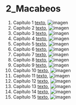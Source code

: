 # 2_Macabeos

1. Capítulo 1 [texto](texto_filtrado/AT/2_Mac/2_Mac_1.txt), ![imagen](nube_de_palabras/AT/2_Mac/2_Mac_1.png)
2. Capítulo 2 [texto](texto_filtrado/AT/2_Mac/2_Mac_2.txt), ![imagen](nube_de_palabras/AT/2_Mac/2_Mac_2.png)
3. Capítulo 3 [texto](texto_filtrado/AT/2_Mac/2_Mac_3.txt), ![imagen](nube_de_palabras/AT/2_Mac/2_Mac_3.png)
4. Capítulo 4 [texto](texto_filtrado/AT/2_Mac/2_Mac_4.txt), ![imagen](nube_de_palabras/AT/2_Mac/2_Mac_4.png)
5. Capítulo 5 [texto](texto_filtrado/AT/2_Mac/2_Mac_5.txt), ![imagen](nube_de_palabras/AT/2_Mac/2_Mac_5.png)
6. Capítulo 6 [texto](texto_filtrado/AT/2_Mac/2_Mac_6.txt), ![imagen](nube_de_palabras/AT/2_Mac/2_Mac_6.png)
7. Capítulo 7 [texto](texto_filtrado/AT/2_Mac/2_Mac_7.txt), ![imagen](nube_de_palabras/AT/2_Mac/2_Mac_7.png)
8. Capítulo 8 [texto](texto_filtrado/AT/2_Mac/2_Mac_8.txt), ![imagen](nube_de_palabras/AT/2_Mac/2_Mac_8.png)
9. Capítulo 9 [texto](texto_filtrado/AT/2_Mac/2_Mac_9.txt), ![imagen](nube_de_palabras/AT/2_Mac/2_Mac_9.png)
10. Capítulo 10 [texto](texto_filtrado/AT/2_Mac/2_Mac_10.txt), ![imagen](nube_de_palabras/AT/2_Mac/2_Mac_10.png)
11. Capítulo 11 [texto](texto_filtrado/AT/2_Mac/2_Mac_11.txt), ![imagen](nube_de_palabras/AT/2_Mac/2_Mac_11.png)
12. Capítulo 12 [texto](texto_filtrado/AT/2_Mac/2_Mac_12.txt), ![imagen](nube_de_palabras/AT/2_Mac/2_Mac_12.png)
13. Capítulo 13 [texto](texto_filtrado/AT/2_Mac/2_Mac_13.txt), ![imagen](nube_de_palabras/AT/2_Mac/2_Mac_13.png)
14. Capítulo 14 [texto](texto_filtrado/AT/2_Mac/2_Mac_14.txt), ![imagen](nube_de_palabras/AT/2_Mac/2_Mac_14.png)
15. Capítulo 15 [texto](texto_filtrado/AT/2_Mac/2_Mac_15.txt), ![imagen](nube_de_palabras/AT/2_Mac/2_Mac_15.png)
